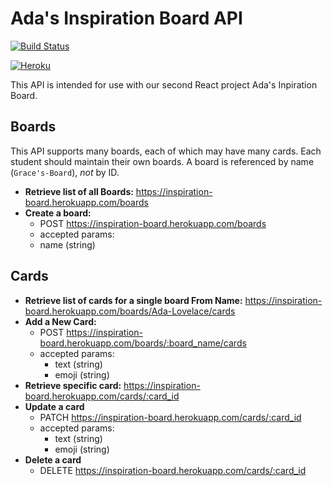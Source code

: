 # Ada's Inspiration Board API

[![Build Status](https://travis-ci.org/AdaGold/inspiration-board-api.svg?branch=master)](https://travis-ci.org/AdaGold/inspiration-board-api)

[![Heroku](https://heroku-badge.herokuapp.com/?app=inspiration-board&svg=1)](inspiration-board.herokuapp.com)

This API is intended for use with our second React project Ada's Inpiration Board.

## Boards

This API supports many boards, each of which may have many cards. Each student should maintain their own boards. A board is referenced by name (`Grace's-Board`), _not_ by ID.

- **Retrieve list of all Boards:** https://inspiration-board.herokuapp.com/boards
- **Create a board:**
  - POST https://inspiration-board.herokuapp.com/boards
  - accepted params:
  - name (string)

## Cards

- **Retrieve list of cards for a single board From Name:** https://inspiration-board.herokuapp.com/boards/Ada-Lovelace/cards
- **Add a New Card:**
  - POST https://inspiration-board.herokuapp.com/boards/:board_name/cards
  - accepted params:
    - text (string)
    - emoji (string)
- **Retrieve specific card:** https://inspiration-board.herokuapp.com/cards/:card_id
- **Update a card**
  - PATCH https://inspiration-board.herokuapp.com/cards/:card_id
  - accepted params:
    - text (string)
    - emoji (string)
- **Delete a card**
  - DELETE https://inspiration-board.herokuapp.com/cards/:card_id
